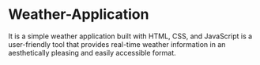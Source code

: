 # Weather-Application

It is a simple weather application built with HTML, CSS, and JavaScript is a user-friendly tool that provides real-time weather information in an aesthetically pleasing and easily accessible format. 
